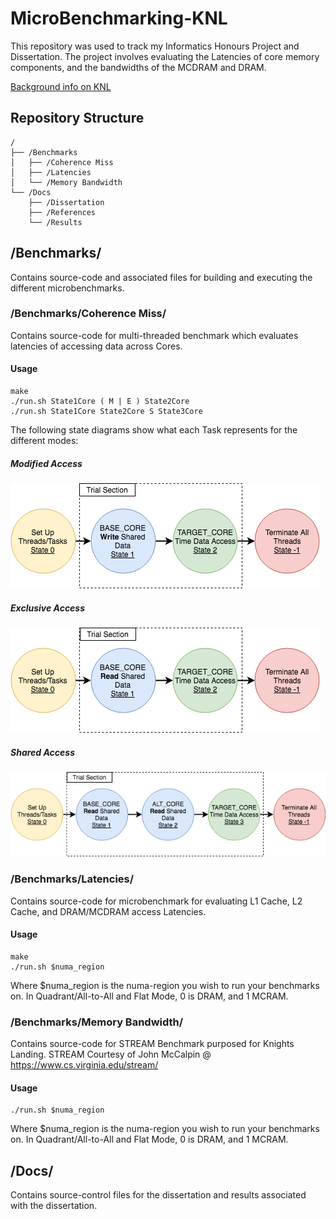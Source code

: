 # MicroBenchmarking-KNL
This repository was used to track my Informatics Honours Project and Dissertation.
The project involves evaluating the Latencies of core memory components, and the bandwidths of the MCDRAM and DRAM.

[Background info on KNL](https://github.com/acwilson96/MicroBenchmarking-KNL/blob/master/Docs/Background.md)

## Repository Structure
```
/
├── /Benchmarks
│   ├── /Coherence Miss
│   ├── /Latencies
│   └── /Memory Bandwidth
└── /Docs
    ├── /Dissertation
    ├── /References
    └── /Results
```
## /Benchmarks/
Contains source-code and associated files for building and executing the different microbenchmarks.

### /Benchmarks/Coherence Miss/
Contains source-code for multi-threaded benchmark which evaluates latencies of accessing data across Cores.
#### Usage
```
make
./run.sh State1Core ( M | E ) State2Core
./run.sh State1Core State2Core S State3Core
```
The following state diagrams show what each Task represents for the different modes:
##### Modified Access
![[0] - KNL Overview](https://github.com/acwilson96/MicroBenchmarking-KNL/blob/master/Docs/Dissertation/ModifiedState.png)

##### Exclusive Access
![[0] - KNL Overview](https://github.com/acwilson96/MicroBenchmarking-KNL/blob/master/Docs/Dissertation/ExclusiveState.png)

##### Shared Access
![[0] - KNL Overview](https://github.com/acwilson96/MicroBenchmarking-KNL/blob/master/Docs/Dissertation/SharedState.png)

### /Benchmarks/Latencies/
Contains source-code for microbenchmark for evaluating L1 Cache, L2 Cache, and DRAM/MCDRAM access Latencies.
#### Usage
```
make
./run.sh $numa_region
```
Where $numa_region is the numa-region you wish to run your benchmarks on. In Quadrant/All-to-All and Flat Mode, 0 is DRAM, and 1 MCRAM.

### /Benchmarks/Memory Bandwidth/
Contains source-code for STREAM Benchmark purposed for Knights Landing. STREAM Courtesy of John McCalpin @ https://www.cs.virginia.edu/stream/
#### Usage
```
./run.sh $numa_region
```
Where $numa_region is the numa-region you wish to run your benchmarks on. In Quadrant/All-to-All and Flat Mode, 0 is DRAM, and 1 MCRAM.


## /Docs/
Contains source-control files for the dissertation and results associated with the dissertation.
